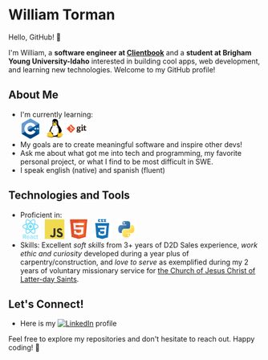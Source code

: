 # William Torman

Hello, GitHub! 👋

I'm William, a **software engineer at [Clientbook](https://www.clientbook.com/)** and a **student at Brigham Young University-Idaho** interested in building cool apps, web development, and learning new technologies. Welcome to my GitHub profile!

## About Me
- I'm currently learning:
  <div>
      <img src="https://github.com/devicons/devicon/blob/master/icons/cplusplus/cplusplus-original.svg" title="C++" alt="C++" width="40" height="40"/>&nbsp;
      <img src="https://github.com/devicons/devicon/blob/master/icons/linux/linux-original.svg" title="Linux" alt="Linux" width="40" height="40"/>
      <img src="https://github.com/devicons/devicon/blob/master/icons/git/git-original-wordmark.svg" title="Git" **alt="Git" width="40" height="40"/>
  </div>
- My goals are to create meaningful software and inspire other devs!
- Ask me about what got me into tech and programming, my favorite personal project, or what I find to be most difficult in SWE.
- I speak english (native) and spanish (fluent)

## Technologies and Tools
- Proficient in:
  <div>
      <img src="https://github.com/devicons/devicon/blob/master/icons/react/react-original-wordmark.svg" title="React" alt="React" width="40" height="40"/>&nbsp;
      <img src="https://github.com/devicons/devicon/blob/master/icons/javascript/javascript-original.svg" title="JavaScript" alt="JavaScript" width="40" height="40"/>&nbsp;
      <img src="https://github.com/devicons/devicon/blob/master/icons/html5/html5-original.svg" title="HTML5" alt="HTML" width="40" height="40"/>&nbsp;
      <img src="https://github.com/devicons/devicon/blob/master/icons/css3/css3-plain-wordmark.svg"  title="CSS3" alt="CSS" width="40" height="40"/>&nbsp;
      <img src="https://github.com/devicons/devicon/blob/master/icons/python/python-original.svg" title="Python" alt="Python" width="40" height="40"/>&nbsp;
  </div>
- Skills: Excellent *soft skills* from 3+ years of D2D Sales experience, *work ethic and curiosity* developed during a year plus of carpentry/construction, and *love to serve* as exemplified during my 2 years of voluntary missionary service for [the Church of Jesus Christ of Latter-day Saints](https://www.churchofjesuschrist.org/?lang=eng).

## Let's Connect!

- Here is my [![LinkedIn](https://img.shields.io/badge/LinkedIn-blue?style=for-the-badge&logo=linkedin&logoColor=white)](https://www.linkedin.com/in/william-torman-b7bb8b291/) profile

Feel free to explore my repositories and don't hesitate to reach out. Happy coding! 🚀

